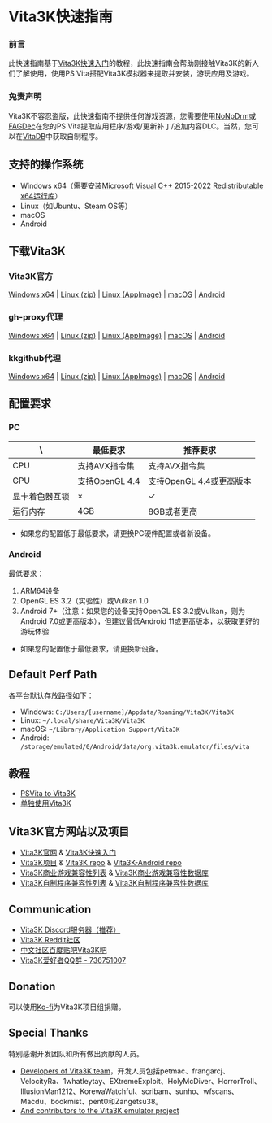 # Vita3K快速指南
### 前言
此快速指南基于[Vita3K快速入门](https://vita3k.org/quickstart)的教程，此快速指南会帮助刚接触Vita3K的新人们了解使用，使用PS Vita搭配Vita3K模拟器来提取并安装，游玩应用及游戏。

### 免责声明
Vita3K不容忍盗版，此快速指南不提供任何游戏资源，您需要使用[NoNpDrm](https://github.com/TheOfficialFloW/NoNpDrm)或[FAGDec](https://github.com/CelesteBlue-dev/PSVita-RE-tools/tree/master/FAGDec/build)在您的PS Vita提取应用程序/游戏/更新补丁/追加内容DLC。当然，您可以在[VitaDB](https://vitadb.rinnegatamante.it)中获取自制程序。

## 支持的操作系统
- Windows x64（需要安装[Microsoft Visual C++ 2015-2022 Redistributable x64运行库](https://aka.ms/vs/17/release/vc_redist.x64.exe)）
- Linux（如Ubuntu、Steam OS等）
- macOS
- Android

## 下载Vita3K
### Vita3K官方
[Windows x64](https://github.com/Vita3K/Vita3K/releases/download/continuous/windows-latest.zip) | 
[Linux (zip)](https://github.com/Vita3K/Vita3K/releases/download/continuous/ubuntu-latest.zip) | 
[Linux (AppImage)](https://github.com/Vita3K/Vita3K/releases/download/continuous/Vita3K-x86_64.AppImage) | 
[macOS](https://github.com/Vita3K/Vita3K/releases/download/continuous/macos-latest.dmg) |
[Android](https://github.com/Vita3K/Vita3K-Android/releases/download/v12/vita3k-android-release-12.apk)

### gh-proxy代理
[Windows x64](https://gh-proxy.com/github.com/Vita3K/Vita3K/releases/download/continuous/windows-latest.zip)  | 
[Linux (zip)](https://gh-proxy.com/github.com/Vita3K/Vita3K/releases/download/continuous/ubuntu-latest.zip) | 
[Linux (AppImage)](https://gh-proxy.com/github.com/Vita3K/Vita3K/releases/download/continuous/Vita3K-x86_64.AppImage)  | 
[macOS](https://gh-proxy.com/github.com/Vita3K/Vita3K/releases/download/continuous/macos-latest.dmg) | 
[Android](https://gh-proxy.com/github.com/Vita3K/Vita3K-Android/releases/download/v12/vita3k-android-release-12.apk)

### kkgithub代理
[Windows x64](https://kkgithub.com/Vita3K/Vita3K/releases/download/continuous/windows-latest.zip)  | 
[Linux (zip)](https://kkgithub.com/Vita3K/Vita3K/releases/download/continuous/ubuntu-latest.zip) | 
[Linux (AppImage)](https://kkgithub.com/Vita3K/Vita3K/releases/download/continuous/Vita3K-x86_64.AppImage)  | 
[macOS](https://kkgithub.com/Vita3K/Vita3K/releases/download/continuous/macos-latest.dmg) | 
[Android](https://kkgithub.com/Vita3K/Vita3K-Android/releases/download/v12/vita3k-android-release-12.apk)

## 配置要求
### PC

\ | 最低要求 | 推荐要求 
--- | --- | --- 
CPU | 支持AVX指令集 | 支持AVX指令集 
GPU | 支持OpenGL 4.4 | 支持OpenGL 4.4或更高版本 
显卡着色器互锁 | × | ✓ 
运行内存 | 4GB | 8GB或者更高 

- 如果您的配置低于最低要求，请更换PC硬件配置或者新设备。

### Android
最低要求：
1. ARM64设备
2. OpenGL ES 3.2（实验性）或Vulkan 1.0
3. Android 7+（注意：如果您的设备支持OpenGL ES 3.2或Vulkan，则为Android 7.0或更高版本），但建议最低Android 11或更高版本，以获取更好的游玩体验

- 如果您的配置低于最低要求，请更换新设备。

## Default Perf Path
各平台默认存放路径如下：
- Windows: `C:/Users/[username]/Appdata/Roaming/Vita3K/Vita3K`
- Linux: `~/.local/share/Vita3K/Vita3K`
- macOS: `~/Library/Application Support/Vita3K`
- Android: `/storage/emulated/0/Android/data/org.vita3k.emulator/files/vita`

## 教程
- [PSVita to Vita3K](http://croden1999.github.io/Vita3K-Quick-Guide/psvita-to-vita3k)
- [单独使用Vita3K](http://croden1999.github.io/Vita3K-Quick-Guide/vita3k)

## Vita3K官方网站以及项目
- [Vita3K官网](https://vita3k.org) & [Vita3K快速入门](https://vita3k.org/quickstart)
- [Vita3K项目](https://github.com/Vita3K) & [Vita3K repo](https://github.com/Vita3K/Vita3K) & [Vita3K-Android repo](https://github.com/Vita3K/Vita3K-Android)
- [Vita3K商业游戏兼容性列表](https://vita3k.org/compatibility) & [Vita3K商业游戏兼容性数据库](https://github.com/Vita3K/compatibility/issues)
- [Vita3K自制程序兼容性列表](https://vita3k.org/compatibility-homebrew) & [Vita3K自制程序兼容性数据库](https://github.com/Vita3K/homebrew-compatibility/issues)

## Communication
- [Vita3K Discord服务器（推荐）](https://discord.gg/MaWhJVH)
- [Vita3K Reddit社区](https://www.reddit.com/r/vita3k)
- [中文社区百度贴吧Vita3K吧](https://tieba.baidu.com/f?kw=vita3k&fr=index)
- [Vita3K爱好者QQ群 - 736751007](https://jq.qq.com/?_wv=1027&k=cg1vogjK)

## Donation
可以使用[Ko-fi](https://ko-fi.com/vita3k)为Vita3K项目组捐赠。

## Special Thanks
特别感谢开发团队和所有做出贡献的人员。
- [Developers of Vita3K team](https://github.com/Vita3K)，开发人员包括petmac、frangarcj、VelocityRa、1whatleytay、EXtremeExploit、HolyMcDiver、HorrorTroll、IllusionMan1212、KorewaWatchful、scribam、sunho、wfscans、Macdu、bookmist、pent0和Zangetsu38。
- [And contributors to the Vita3K emulator project](https://github.com/Vita3K/Vita3K/graphs/contributors)
